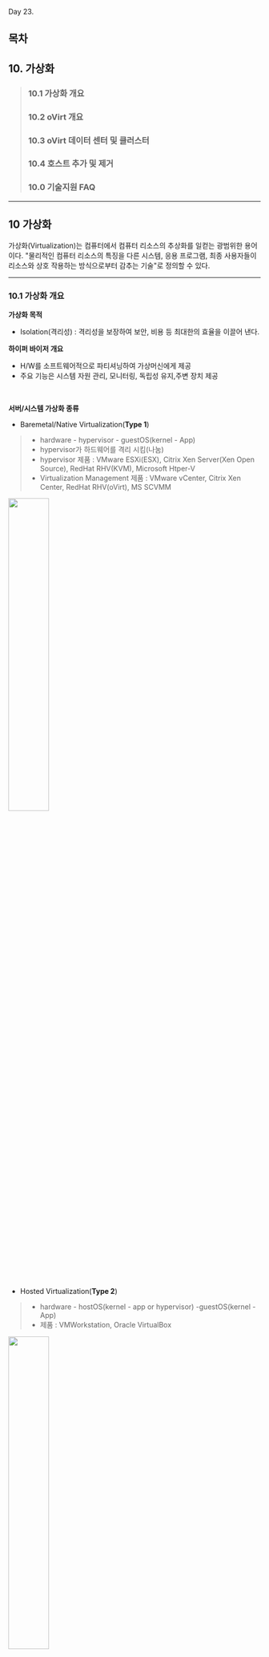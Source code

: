 Day 23.

## 목차
 
## 10. 가상화

> ### 10.1 가상화 개요
> ### 10.2 oVirt 개요
> ### 10.3 oVirt 데이터 센터 및 클러스터
> ### 10.4 호스트 추가 및 제거
> ### 10.0 기술지원 FAQ


------------
 
 
## 10 가상화


가상화(Virtualization)는 컴퓨터에서 컴퓨터 리소스의 추상화를 일컫는 광범위한 용어이다. "물리적인 컴퓨터 리소스의 특징을 다른 시스템, 응용 프로그램, 최종 사용자들이 리소스와 상호 작용하는 방식으로부터 감추는 기술"로 정의할 수 있다.


------------

 
### 10.1 가상화 개요


**가상화 목적**
* Isolation(격리성) : 격리성을 보장하여 보안, 비용 등 최대한의 효율을 이끌어 낸다.


**하이퍼 바이저 개요**
* H/W를 소프트웨어적으로 파티셔닝하여 가상머신에게 제공
* 주요 기능은 시스템 자원 관리, 모니터링, 독립성 유지,주변 장치 제공


<br/>


**서버/시스템 가상화 종류**
* Baremetal/Native Virtualization(**Type 1**)
> * hardware - hypervisor - guestOS(kernel - App) 
> * hypervisor가 하드웨어를 격리 시킴(나눔)
> * hypervisor 제품 : VMware ESXi(ESX), Citrix Xen Server(Xen Open Source), RedHat RHV(KVM), Microsoft Htper-V
> * Virtualization Management 제품 : VMware vCenter, Citrix Xen Center, RedHat RHV(oVirt), MS SCVMM


   <img src="https://user-images.githubusercontent.com/56064985/85347298-1f38d800-b533-11ea-9e21-04973cc41820.png" width="40%"></img>


* Hosted Virtualization(**Type 2**)
> * hardware - hostOS(kernel - app or hypervisor) -guestOS(kernel - App) 
> * 제품 : VMWorkstation, Oracle VirtualBox


   <img src="https://user-images.githubusercontent.com/56064985/85347301-1fd16e80-b533-11ea-884e-64492b31d1ad.png" width="40%"></img>


* Full Virtualization(디스크 전가상화)
> * 가상머신이 제공받은 하드웨어가 전부 가상의 하드웨어
> * 전가상화로 만들어진 가상머신은 자신이 가상머신인지 알지 못함
> * 물리적인 하드웨어에 접근할 때 하이퍼 바이저에 의해 제어됨
> * 에뮬레이트 작업을 거치기 때문에 성능이 떨어짐
> * 대부분의 운영체제를 쉽게 설치 가능
> * Binary Translation : hypervisor와 hardware가 서로 알아들을 수 있는 언어로 변환해줌(SW였지만 지금은 HW가 지원해줌-VT)


* Para Virtualization(디스크 반가상화)
> * 운영체제의 커널 소스를 수정한 가상화
> * 전가상화보다 오버헤드가 적음
> * 운영체제의 커널 소스를 수정해야 하기 때문에 오픈소르 운영체제로 한정
> * hyper Call : APP이 hardware로 바로 명령을 내릴 수 있음


---


### 10.2 oVirt 개요

**oVirt 목적**
* Host와 Guest 시스템을 중앙에서 관리하는 가상화 플랫폼(PaaS)
* 기능 : Hardware 노드 관리, storage 및 네트워크 자원 관리, 가상머신 배포 및 관리 기능


<br/>


**KVM**
* Thin Hypervisor Host
> * Baremetal형 하이퍼바이저
> * 어떤 서비스도 제공이 안됨(ssh 제외)

* Thick Hypervisor Host
> * Hosted형 하이퍼바이저
> * 운영체제에 하이퍼바이저 소프트웨어를 설치하여 사용
> * Guest 시스템을 설치하기가 쉬움


<br/>


**oVirt 설치**

* oVirt 구성도


<img src="https://user-images.githubusercontent.com/56064985/85265996-236ee200-b4ae-11ea-8ab6-1e792cabee25.png" width="90%"></img>



[ovirt thin 클라이언트]

* ovirt thin 클라이언트 서버 설치 파일 사전 작업(Ubuntu : 사용자 PC)
```
# cd /var/lib/libvirt/images     //  패키지 설치 디렉토리로 이동
# qemu-img create hyper2.raw 55G   // 서버 파일 미리 만들기
# qemu-img convert -O qcow2 hyper1.raw hyper1.qcow2

```


* ovirt thin 클라이언트 서버 qcow2 설치


<img src="https://user-images.githubusercontent.com/56064985/85362434-633ed380-b559-11ea-9708-0c70119dd377.png" width="60%"></img>

<img src="https://user-images.githubusercontent.com/56064985/85362440-65089700-b559-11ea-8f32-d6f0627d6f0c.png" width="60%"></img>

<img src="https://user-images.githubusercontent.com/56064985/85362444-68038780-b559-11ea-8a89-ca43909da6ec.png" width="60%"></img>

<img src="https://user-images.githubusercontent.com/56064985/85362449-6a65e180-b559-11ea-9fc5-8501d027c735.png" width="60%"></img>


* ovirt thin 클라이언트 서버 사양 설정


<img src="https://user-images.githubusercontent.com/56064985/85362456-6e91ff00-b559-11ea-82e8-18fc69422213.png" width="60%"></img>

<img src="https://user-images.githubusercontent.com/56064985/85362460-6fc32c00-b559-11ea-8bed-1db49b795668.png" width="60%"></img>

<img src="https://user-images.githubusercontent.com/56064985/85362464-72be1c80-b559-11ea-99d7-dff3dc4843d0.png" width="60%"></img>

<img src="https://user-images.githubusercontent.com/56064985/85362465-7487e000-b559-11ea-86ca-5c2b5c6ece9d.png" width="60%"></img>

<img src="https://user-images.githubusercontent.com/56064985/85362470-7651a380-b559-11ea-9e19-bbe4236f457b.png" width="60%"></img>


* ovirt 패키지 최신화 진행
```
# yum update 

```


* vi /etc/hosts 추가
```
# vi /etc/hosts

192.168.122.10  ovirt.abc.local
192.168.122.21  hyper1.abc.local
192.168.122.22  hyper2.abc.local

:wq!

```


* ssh public key 설정
```
# mkdir /root/.ssh
# chmod 700 /root/.ssh
# vi /root/.ssh/authorized.keys

sh-rsa AAAAB3NzaC1yc2EAAAADAQABAAABAQCnY53ST2RxdulhwysvLWxjiCRX1XbqvCiidGT5LjGgXIvvEfG8zqhiozEVW4yNVApufjsLjNOE0vMZ204Gi5PEm67ZoDDB5qsOvs93eqaR0CS0qdNuo0KzbLtFbPzGEPw9+vRsiRyk4qIgDYpYwCRkV1vn3NfAe0c+mUvxCgvyp5kfFWbSyvt7gN5tbwbX+PpSJ0HIVpfrOO6Y4R8TfZwo6pacwgLKEH4sId8L/cqfR29nIm93WJRoqGjCilD6GLldHzySjjeL+rdTsZyJzz0BtLNGSmxUxhnm3jyNs836d/bPTS0L9xx7n3oGSE3ISTh/yJBmsO5x0I+Lw4U+jfdD ovirt-engine

:wq!

```


[ovirt thick 클라이언트]
* ovirt thick 서버 패키지 설치
```
# yum update  // 시스템 최신화(커널)
# yum install http://resources.ovirt.org/pub/yum-repo/ovirt-release43.rpm   // ovirt 패키지 설치
# yum install qemu-kvm libvirt virt-install bridge-utils vdsm-client   // 자동 추가가 안될 경우 진행
# yum update  // ovirt 패키지 업데이트 확인
# reboot
```

* vi /etc/hosts 추가
```
# vi /etc/hosts

192.168.122.10  ovirt.abc.local
192.168.122.21  hyper1.abc.local
192.168.122.22  hyper2.abc.local

:wq!

```

* ssh public key 설정
```
# mkdir /root/.ssh
# chmod 700 /root/.ssh
# vi /root/.ssh/authorized.keys

sh-rsa AAAAB3NzaC1yc2EAAAADAQABAAABAQCnY53ST2RxdulhwysvLWxjiCRX1XbqvCiidGT5LjGgXIvvEfG8zqhiozEVW4yNVApufjsLjNOE0vMZ204Gi5PEm67ZoDDB5qsOvs93eqaR0CS0qdNuo0KzbLtFbPzGEPw9+vRsiRyk4qIgDYpYwCRkV1vn3NfAe0c+mUvxCgvyp5kfFWbSyvt7gN5tbwbX+PpSJ0HIVpfrOO6Y4R8TfZwo6pacwgLKEH4sId8L/cqfR29nIm93WJRoqGjCilD6GLldHzySjjeL+rdTsZyJzz0BtLNGSmxUxhnm3jyNs836d/bPTS0L9xx7n3oGSE3ISTh/yJBmsO5x0I+Lw4U+jfdD ovirt-engine

:wq!

```


* 관리 페이지에서 자동 설치가 안되면 다음을 진행(보안에 취약해지나 테스트 환경이기 때문에 진행)
```
# systemctl stop firewalld
# setenforce 0
```


[ovirt 서버]••••
* ovirt 서버 패키지 설치
```
# yum update  // 시스템 최신화(커널)
# yum install http://resources.ovirt.org/pub/yum-repo/ovirt-release43.rpm   // ovirt 패키지 설치
# yum update  // ovirt 패키지 업데이트 확인
# yum install ovirt-engine
# reboot
```


* manage 구성
```
# engine-setup

전부 기본 값으로 설치 진행
[WARNING] Less than 16384MB of memory is available
         
          --== CONFIGURATION PREVIEW ==--
         
          Application mode                        : both
          Default SAN wipe after delete           : False
          Firewall manager                        : firewalld
          Update Firewall                         : True
          Host FQDN                               : ovirt.abc.local
          Set up Cinderlib integration            : False
          Configure local Engine database         : True
          Set application as default page         : True
          Configure Apache SSL                    : True
          Engine database secured connection      : False
          Engine database user name               : engine
          Engine database name                    : engine
          Engine database host                    : localhost
          Engine database port                    : 5432
          Engine database host name validation    : False
          Engine installation                     : True
          PKI organization                        : abc.local
          Set up ovirt-provider-ovn               : True
          Configure WebSocket Proxy               : True
          DWH installation                        : True
          DWH database host                       : localhost
          DWH database port                       : 5432
          Configure local DWH database            : True
          Configure Image I/O Proxy               : True
          Configure VMConsole Proxy               : True


[ INFO  ] Restarting httpd
          Please use the user 'admin@internal' and password specified in order to login
          Web access is enabled at:
              http://ovirt.abc.local:80/ovirt-engine   // 접근하기 위한 URL
              https://ovirt.abc.local:443/ovirt-engine   // 접근하기 위한 URL
          Internal CA 74:F0:21:62:CF:18:E6:54:B4:48:37:7C:81:C8:4E:7E:3A:90:CC:3B
          SSH fingerprint: SHA256:Ihq6aQhN2gfUymsd84CuAcjmUnh9WngAK1JcuuZgqr0   // SSH 접근을 위해 기억하기
[WARNING] Less than 16384MB of memory is available
         
          --== END OF SUMMARY ==--
         
[ INFO  ] Stage: Clean up
          Log file is located at /var/log/ovirt-engine/setup/ovirt-engine-setup-20200622152524-t8r1th.log
[ INFO  ] Generating answer file '/var/lib/ovirt-engine/setup/answers/20200622154945-setup.conf'
[ INFO  ] Stage: Pre-termination
[ INFO  ] Stage: Termination
[ INFO  ] Execution of setup completed successfully

```
* vi /etc/hosts 추가
```
# vi /etc/hosts

192.168.122.10  ovirt.abc.local
192.168.122.21  hyper1.abc.local
192.168.122.22  hyper2.abc.local

:wq!

```


* ubuntu(사용자 PC) hosts 파일 추가 
```
# vi /etc/hosts
192.168.122.10 ovirt.abc.local
```

* 관리 페이지 접근


<img src="https://user-images.githubusercontent.com/56064985/85257783-5b235d00-b4a1-11ea-80e8-08ed1569a8f5.png" width="90%"></img>


<img src="https://user-images.githubusercontent.com/56064985/85257795-5eb6e400-b4a1-11ea-9c72-47862302f74a.png" width="90%"></img>


<img src="https://user-images.githubusercontent.com/56064985/85257804-6080a780-b4a1-11ea-82d0-d66fd6e23c14.png" width="90%"></img>


* Host 추가 및 관리


<img src="https://user-images.githubusercontent.com/56064985/85263051-91fd7100-b4a9-11ea-9616-fa719bd0af74.png" width="90%"></img>


<img src="https://user-images.githubusercontent.com/56064985/85263056-93c73480-b4a9-11ea-8239-297395934ec7.png" width="90%"></img>


<img src="https://user-images.githubusercontent.com/56064985/85265590-76946500-b4ad-11ea-82fb-3b4ae1f5707d.png" width="90%"></img>


---


### 10.3 ovirt 데이터 센터 및 클러스터 생성

#### 데이터 센터


* 개요
> * 모든 물리적 및 논리적 자원을 포함한 최상위 조직 객체
> * 단일 데이터 센터는 독립적인 가상화 환경


<img src="https://user-images.githubusercontent.com/56064985/85501697-d7907a00-b620-11ea-9d58-6ec1dfc66923.png" width="75%"></img>



* Storage 컨테이너
> * Storage 도메인에 대한 연결 정보
> * storage 유형 및 storage 도메인 정보가 저장 
> * 해당 데이터 센터의 모든 클러스터에서 사용 가능
> *  모든 호스트 클러스터는 같은 storage 도메인에 액세스 가능


* 네트워크 컨테이너
> * 데이터 센터의 논리 네트워크 정보가 저장
> * 네트워크 주소, VLAN 태그 및 STP 지원 등의 상세 정보도 포함
> * 트래픽 분리를 위해 다수의 논리 네트워크 구성 가능


#### 데이터 센터 및 클러스터 추가

* 데이터 센터 추가 


<img src="https://user-images.githubusercontent.com/56064985/85522619-da9b6280-b640-11ea-89f9-2f2d952f0ab2.png" width="90%"></img>


<img src="https://user-images.githubusercontent.com/56064985/85522626-dd965300-b640-11ea-84fb-82c7bdb5e4bc.png" width="90%"></img>



* 클러스터 추가


<img src="https://user-images.githubusercontent.com/56064985/85522675-ef77f600-b640-11ea-9116-43fef57ca5df.png" width="90%"></img>


<img src="https://user-images.githubusercontent.com/56064985/85522682-f1da5000-b640-11ea-8fa3-94c1af999e0b.png" width="90%"></img>


<img src="https://user-images.githubusercontent.com/56064985/85522685-f30b7d00-b640-11ea-8dd7-64d0095d83da.png" width="90%"></img>


#### 클러스터 파일 시스템 추가

* 파일 시스템 추가(ovirt 서버 내에 추가 진행)
```
# fdisk /dev/vdb

Command (m for help): n
Partition type:
   p   primary (0 primary, 0 extended, 4 free)
   e   extended
Select (default p): p
Partition number (1-4, default 1): 
First sector (2048-104857599, default 2048): 
Using default value 2048
Last sector, +sectors or +size{K,M,G} (2048-104857599, default 104857599): 
Using default value 104857599
Partition 1 of type Linux and of size 50 GiB is set

Command (m for help): w


# fdisk /dev/vdc
Welcome to fdisk (util-linux 2.23.2).

Changes will remain in memory only, until you decide to write them.
Be careful before using the write command.

Device does not contain a recognized partition table
Building a new DOS disklabel with disk identifier 0xaa0f03cb.

Command (m for help): n
Partition type:
   p   primary (0 primary, 0 extended, 4 free)
   e   extended
Select (default p): p
Partition number (1-4, default 1): 
First sector (2048-104857599, default 2048): 
Using default value 2048
Last sector, +sectors or +size{K,M,G} (2048-104857599, default 104857599): 
Using default value 104857599
Partition 1 of type Linux and of size 50 GiB is set

Command (m for help): w
The partition table has been altered!

# lsblk
NAME            MAJ:MIN RM  SIZE RO TYPE MOUNTPOINT
sr0              11:0    1  4.5G  0 rom  
vda             252:0    0   20G  0 disk 
├─vda1          252:1    0    1G  0 part /boot
└─vda2          252:2    0   19G  0 part 
  ├─centos-root 253:0    0   17G  0 lvm  /
  └─centos-swap 253:1    0    2G  0 lvm  [SWAP]
vdb             252:16   0   50G  0 disk 
└─vdb1          252:17   0   50G  0 part 
vdc             252:32   0   50G  0 disk 
└─vdc1          252:33   0   50G  0 part 

# mkfs.ext4 /dev/vdb1
# mkfs.ext4 /dev/vdc1
# lsblk

```

* exports 설정 및 마운트
```
# mkdir -p /export/data
# mkdir -p /export/iso
# chown -R vdsm:kvm /export/
# chmod -R g+s /export/
# vi /etc/exports

/export/iso     192.168.122.0/24(rw,sync,no_root_squash)
/export/data    192.168.122.0/24(rw,sync,no_root_squash)
~                                                             

:wq!

# exportfs -arv
exporting 192.168.122.0/24:/export/data
exporting 192.168.122.0/24:/export/iso

# vi /etc/fstab

/dev/vdb1       /export/data    ext4    defaults        0 0
/dev/vdc1       /export/iso     ext4    defaults        0 0

:wq!

# mount -a
```

* 방화벽 및 서비스 설정
```
# systemctl start nfs-server
# systemctl enable nfs-server
Created symlink from /etc/systemd/system/multi-user.target.wants/nfs-server.service to /usr/lib/systemd/system/nfs-server.service.
# firewall-cmd --permanent --add-service=nfs
success
# firewall-cmd --permanent --add-service=rpc-bind
success
# firewall-cmd --permanent --add-service=mountd
success
# firewall-cmd --reload
success

```

* 관리자 페이지를 통한 storage 추가


<img src="https://user-images.githubusercontent.com/56064985/85383916-8aa69800-b57b-11ea-93d8-7c4e700e87ac.png" width="90%"></img>


<img src="https://user-images.githubusercontent.com/56064985/85384050-b45fbf00-b57b-11ea-9213-c7035a5bfa0c.png" width="90%"></img>


<img src="https://user-images.githubusercontent.com/56064985/85384057-b6c21900-b57b-11ea-93eb-d18c539594f8.png" width="90%"></img>


---


### 10.4 호스트 추가 및 제거

#### 호스트 추가 

* 호스트 패키지([storage] 서버 내의 'iso' 디렉토리에 호스트 설치 iso를 다운로드)
```
# yum install wget
# cd /export/iso
# wget http://192.168.0.252/ISOs/CentOS-7-x86_64-Minimal-2003.iso   // 교육장 저장소에서 iso 파일 가져오기
# engine-iso-uploader list   // iso 연결 상태확인
Please provide the REST API password for the admin@internal oVirt Engine user (CTRL+D to abort): 
ISO Storage Domain Name   | ISO Domain Status
nfs-iso                   | ok
# engine-iso-uploader -i nfs-iso upload CentOS-7-x86_64-Minimal-2003.iso   // iso 저장소에 iso 파일 업로드
Please provide the REST API password for the admin@internal oVirt Engine user (CTRL+D to abort): 
Uploading, please wait...
INFO: Start uploading CentOS-7-x86_64-Minimal-2003.iso 
Uploading: [########################################] 100%
INFO: CentOS-7-x86_64-Minimal-2003.iso uploaded successfully

```


* 호스트 설치(호스트 설치에 앞서, [storage] 의 'nfs-data' 와 'nfs-iso'가 잘 붙어 있는지 확인)


<img src="https://user-images.githubusercontent.com/56064985/85489728-64c8d400-b60b-11ea-99a4-ece40ff40809.png" width="90%"></img>

<img src="https://user-images.githubusercontent.com/56064985/85489734-66929780-b60b-11ea-9c1b-cc03e43c09d2.png" width="90%"></img>



* 호스트 부팅 장치 시스템 설정(한번의 실행 옵션으로 최초 실행시에만 CD-ROM을 연결하여 iso 파일 설치 진행)


<img src="https://user-images.githubusercontent.com/56064985/85490205-50d1a200-b60c-11ea-8310-2ea82da011e6.png" width="90%"></img>


<img src="https://user-images.githubusercontent.com/56064985/85490211-5202cf00-b60c-11ea-857d-e5d5b9fc0a02.png" width="90%"></img>



* 템플릿 만들기
> * 생성되어 있는 서버를 shutdown 시킨 후 템플릿 만들기를 진행
> * clone : shutdonw 시키지 않아도 진행이 가능하나 메모리의 변화가 있을 시 문제발생 가능


<img src="https://user-images.githubusercontent.com/56064985/85523253-b2f8ca00-b641-11ea-8f74-04cff303167d.png" width="90%"></img>


---


### 10.0 기술지원 FAQ

* FAQ 0. 파일 시스템 추가시 용량이 부족한 경우
```
# qemu-img create nfs-iso.raw 50G
# qemu-img create nfs-data.raw 50G
# qemu-img convert -O qcow2 nfs-iso.raw nfs-iso.qcow2
# qemu-img convert -O qcow2 nfs-data.raw nfs-data.qcow2
```


* FAQ 1. storage 추가 작업시, 이전에 삭제했던 storage 파일이 남아있어서 진행이 안될 경우
```
# rm -rf /export/data/*
# rm -rf /export/iso/*
```


* FAQ 2. storage 추가 작업시, ovirt.abc.local 의 도메인을 인식하지 못하는 경우
> * 도메인 대신 ip주소를 기입
```
192.168.122.10:/export/data
```


* FAQ 3. 부팅 시, storage가 비활성화되어 연결이 되지 않는 경우
> * storage nfs 마운트된 파일의 권한 문제가 발생한 경우가 있음
> * storage 서버 내의 마운트 디렉토리의 권한을 확인함
```
# cd /export/
# ls -al
drwxr-xr-x.  4 root root    29 Jun 23 16:32 .
dr-xr-xr-x. 18 root root  238 Jun 23 16:32 ..
drwxr-xr-x.  5 root root  4096 Jun 24 11:01 data
drwxr-xr-x.  4 root root  4096 Jun 24 10:59 iso

# chmod -R g+s /export/
# chown -R 36:36 /export/
# ls -al
drwxr-sr-x.  4 vdsm kvm    29 Jun 23 16:32 .
dr-xr-xr-x. 18 root root  238 Jun 23 16:32 ..
drwxr-sr-x.  5 vdsm kvm  4096 Jun 24 11:01 data
drwxr-sr-x.  4 vdsm kvm  4096 Jun 24 10:59 iso

```

* FAQ 4. storage 목록을 지우려면 해당 storage를 관리하는 호스트를 management 상태로 변경해야 함
> * ovirt manage에서 [compute] - [host] 로 이동하여 해당 host를 management 상태로 변경
> * 유지보수 모드는 서버를 끄는 것이 아니라 해당 서버를 사용하지 못하게 하는 상태(자신에게 있는 서버들을 다른 호스트로 자동으로 마이그레이션 진행)


<img src="https://user-images.githubusercontent.com/56064985/85489294-c177bf00-b60a-11ea-8626-a054260aeb13.png" width="90%"></img>




#### 추가 공부 내용

```
Java Web Application
Web server
Web Application Server(WAS)
 Opensource : JBoss --> WildFly
 Eneterprise : JBoss ES
SAN(Storage Area Network)

FC-SAN : Fiber Chanel
 HBA(Host Bus Adapter) : FC
 FC Protocol
 SAN Switch
 
IP-SAN(iSCSI, FCoE...)
 Ethernet NIC
 TCP/IP Protocol
 Ethernet Switch

PSTN : 서킷 스위칭(회로 교환 방식)
VoIP(Voice over IP)
VOLTE(Voice over LTE) : 패킷 스위칭 방식

도커 강의 :https://www.slideshare.net/pyrasis/docker-fordummies-44424016




```


---
